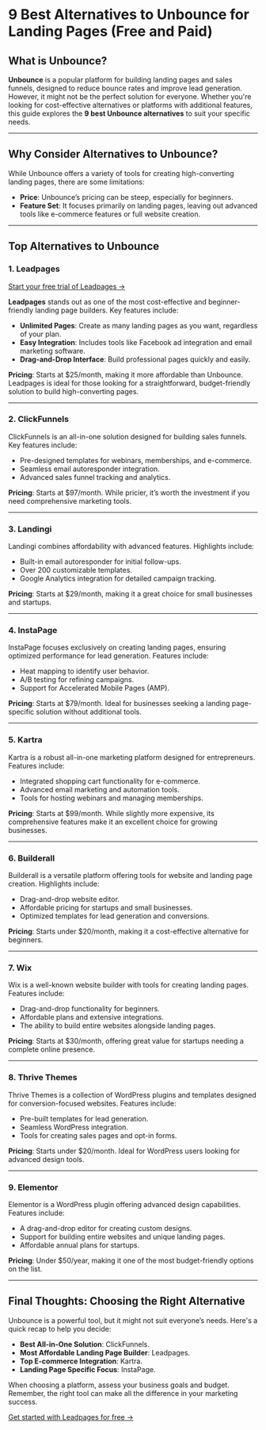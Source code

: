 # 9 Best Alternatives to Unbounce for Landing Pages (Free and Paid)

## What is Unbounce?

**Unbounce** is a popular platform for building landing pages and sales funnels, designed to reduce bounce rates and improve lead generation. However, it might not be the perfect solution for everyone. Whether you're looking for cost-effective alternatives or platforms with additional features, this guide explores the **9 best Unbounce alternatives** to suit your specific needs.

---

## Why Consider Alternatives to Unbounce?

While Unbounce offers a variety of tools for creating high-converting landing pages, there are some limitations:
- **Price**: Unbounce’s pricing can be steep, especially for beginners.
- **Feature Set**: It focuses primarily on landing pages, leaving out advanced tools like e-commerce features or full website creation.

---

## Top Alternatives to Unbounce

### 1. Leadpages
[Start your free trial of Leadpages →](https://bit.ly/LEadPages)

**Leadpages** stands out as one of the most cost-effective and beginner-friendly landing page builders. Key features include:
- **Unlimited Pages**: Create as many landing pages as you want, regardless of your plan.
- **Easy Integration**: Includes tools like Facebook ad integration and email marketing software.
- **Drag-and-Drop Interface**: Build professional pages quickly and easily.

**Pricing**: Starts at $25/month, making it more affordable than Unbounce. Leadpages is ideal for those looking for a straightforward, budget-friendly solution to build high-converting pages.

---

### 2. ClickFunnels
ClickFunnels is an all-in-one solution designed for building sales funnels. Key features include:
- Pre-designed templates for webinars, memberships, and e-commerce.
- Seamless email autoresponder integration.
- Advanced sales funnel tracking and analytics.

**Pricing**: Starts at $97/month. While pricier, it’s worth the investment if you need comprehensive marketing tools.

---

### 3. Landingi
Landingi combines affordability with advanced features. Highlights include:
- Built-in email autoresponder for initial follow-ups.
- Over 200 customizable templates.
- Google Analytics integration for detailed campaign tracking.

**Pricing**: Starts at $29/month, making it a great choice for small businesses and startups.

---

### 4. InstaPage
InstaPage focuses exclusively on creating landing pages, ensuring optimized performance for lead generation. Features include:
- Heat mapping to identify user behavior.
- A/B testing for refining campaigns.
- Support for Accelerated Mobile Pages (AMP).

**Pricing**: Starts at $79/month. Ideal for businesses seeking a landing page-specific solution without additional tools.

---

### 5. Kartra
Kartra is a robust all-in-one marketing platform designed for entrepreneurs. Features include:
- Integrated shopping cart functionality for e-commerce.
- Advanced email marketing and automation tools.
- Tools for hosting webinars and managing memberships.

**Pricing**: Starts at $99/month. While slightly more expensive, its comprehensive features make it an excellent choice for growing businesses.

---

### 6. Builderall
Builderall is a versatile platform offering tools for website and landing page creation. Highlights include:
- Drag-and-drop website editor.
- Affordable pricing for startups and small businesses.
- Optimized templates for lead generation and conversions.

**Pricing**: Starts under $20/month, making it a cost-effective alternative for beginners.

---

### 7. Wix
Wix is a well-known website builder with tools for creating landing pages. Features include:
- Drag-and-drop functionality for beginners.
- Affordable plans and extensive integrations.
- The ability to build entire websites alongside landing pages.

**Pricing**: Starts at $30/month, offering great value for startups needing a complete online presence.

---

### 8. Thrive Themes
Thrive Themes is a collection of WordPress plugins and templates designed for conversion-focused websites. Features include:
- Pre-built templates for lead generation.
- Seamless WordPress integration.
- Tools for creating sales pages and opt-in forms.

**Pricing**: Starts under $20/month. Ideal for WordPress users looking for advanced design tools.

---

### 9. Elementor
Elementor is a WordPress plugin offering advanced design capabilities. Features include:
- A drag-and-drop editor for creating custom designs.
- Support for building entire websites and unique landing pages.
- Affordable annual plans for startups.

**Pricing**: Under $50/year, making it one of the most budget-friendly options on the list.

---

## Final Thoughts: Choosing the Right Alternative

Unbounce is a powerful tool, but it might not suit everyone’s needs. Here's a quick recap to help you decide:
- **Best All-in-One Solution**: ClickFunnels.
- **Most Affordable Landing Page Builder**: Leadpages.
- **Top E-commerce Integration**: Kartra.
- **Landing Page Specific Focus**: InstaPage.

When choosing a platform, assess your business goals and budget. Remember, the right tool can make all the difference in your marketing success.

[Get started with Leadpages for free →](https://bit.ly/LEadPages)

